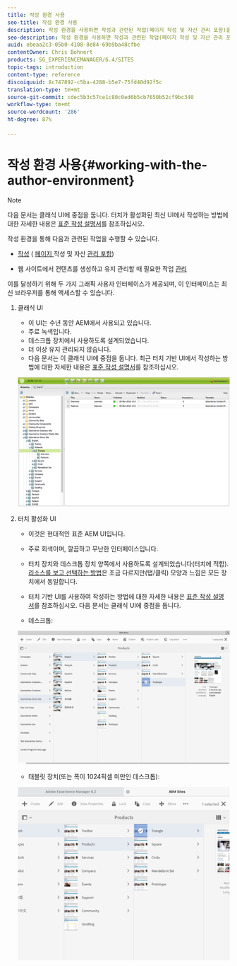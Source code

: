 ```yaml
---
title: 작성 환경 사용
seo-title: 작성 환경 사용
description: 작성 환경을 사용하면 작성과 관련된 작업(페이지 작성 및 자산 관리 포함)을 수행하고 웹 사이트에서 컨텐츠를 생성 및 유지 관리할 때 필요한 작업을 관리할 수 있습니다.
seo-description: 작성 환경을 사용하면 작성과 관련된 작업(페이지 작성 및 자산 관리 포함)을 수행하고 웹 사이트에서 컨텐츠를 생성 및 유지 관리할 때 필요한 작업을 관리할 수 있습니다.
uuid: ebeaa2c3-05b0-4108-8e84-69b9ba48cfbe
contentOwner: Chris Bohnert
products: SG_EXPERIENCEMANAGER/6.4/SITES
topic-tags: introduction
content-type: reference
discoiquuid: 8c747892-c5ba-4288-b5e7-75fd40d92f5c
translation-type: tm+mt
source-git-commit: cdec5b3c57ce1c80c0ed6b5cb7650b52cf9bc340
workflow-type: tm+mt
source-wordcount: '286'
ht-degree: 87%

---
```



# 작성 환경 사용{#working-with-the-author-environment}

>[!NOTE]
>
>다음 문서는 클래식 UI에 중점을 둡니다. 터치가 활성화된 최신 UI에서 작성하는 방법에 대한 자세한 내용은 [표준 작성 설명서](/help/assets/assets.md)를 참조하십시오.

작성 환경을 통해 다음과 관련된 작업을 수행할 수 있습니다.

* [작성](/help/sites-authoring/author.md) ( [페이지 ](/help/sites-authoring/qg-page-authoring.md) 작성 및 자산  [관리 포함](/help/assets/assets.md))

* 웹 사이트에서 컨텐츠를 생성하고 유지 관리할 때 필요한 작업 [관리](/help/sites-administering/administer-best-practices.md)

이를 달성하기 위해 두 가지 그래픽 사용자 인터페이스가 제공되며, 이 인터페이스는 최신 브라우저를 통해 액세스할 수 있습니다.

1. 클래식 UI

   * 이 UI는 수년 동안 AEM에서 사용되고 있습니다.
   * 주로 녹색입니다.
   * 데스크톱 장치에서 사용하도록 설계되었습니다.
   * 더 이상 유지 관리되지 않습니다.
   * 다음 문서는 이 클래식 UI에 중점을 둡니다. 최근 터치 기반 UI에서 작성하는 방법에 대한 자세한 내용은 [표준 작성 설명서](/help/sites-authoring/author.md)를 참조하십시오.

   ![chlimage_1-149](assets/chlimage_1-149.png)

1. 터치 활성화 UI

   * 이것은 현대적인 표준 AEM UI입니다.
   * 주로 회색이며, 깔끔하고 무난한 인터페이스입니다.
   * 터치 장치와 데스크톱 장치 양쪽에서 사용하도록 설계되었습니다(터치에 적합). [리소스를 보고 선택하는 방법](/help/sites-authoring/basic-handling.md)은 조금 다르지만(탭/클릭) 모양과 느낌은 모든 장치에서 동일합니다. 
   * 터치 기반 UI를 사용하여 작성하는 방법에 대한 자세한 내용은 [표준 작성 설명서](/help/sites-authoring/author.md)를 참조하십시오. 다음 문서는 클래식 UI에 중점을 둡니다.

   * 데스크톱:

   ![chlimage_1-150](assets/chlimage_1-150.png)

   * 태블릿 장치(또는 폭이 1024픽셀 미만인 데스크톱):

   ![chlimage_1-7](assets/chlimage_1-7.jpeg)

